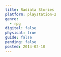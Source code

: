 ```yaml
---
title: Radiata Stories
platform: playstation-2
genre:
  - rpg
digital: false
physical: true
guide: false
pending: false
posted: 2014-02-10
---
```

